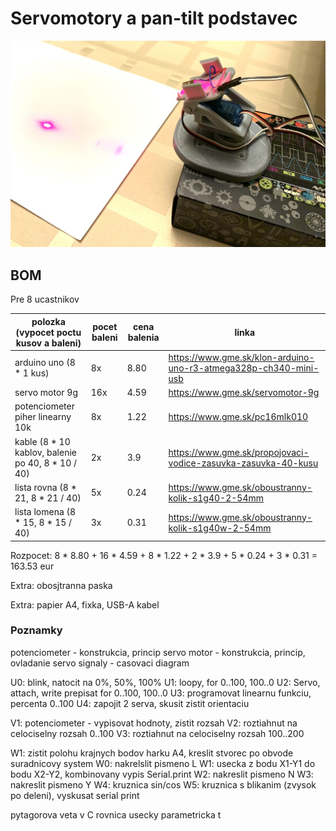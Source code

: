 # Servomotory a pan-tilt podstavec

![Servo pan tilt stand with laser](preview.jpg)

## BOM
Pre 8 ucastnikov

| polozka (vypocet poctu kusov a baleni) | pocet baleni | cena balenia | linka |
| -------------------------------------- | ------------ | ------------ | ----- |
| arduino uno (8 * 1 kus) | 8x | 8.80 | https://www.gme.sk/klon-arduino-uno-r3-atmega328p-ch340-mini-usb |
| servo motor 9g | 16x | 4.59 | https://www.gme.sk/servomotor-9g |
| potenciometer piher linearny 10k | 8x | 1.22 | https://www.gme.sk/pc16mlk010 |
| kable (8 * 10 kablov, balenie po 40, 8 * 10 / 40) | 2x | 3.9 | https://www.gme.sk/propojovaci-vodice-zasuvka-zasuvka-40-kusu |
| lista rovna (8 * 21, 8 * 21 / 40) | 5x | 0.24 | https://www.gme.sk/oboustranny-kolik-s1g40-2-54mm
| lista lomena (8 * 15, 8 * 15 / 40) | 3x | 0.31 | https://www.gme.sk/oboustranny-kolik-s1g40w-2-54mm |

Rozpocet: 8 * 8.80 + 16 * 4.59 + 8 * 1.22 + 2 * 3.9 + 5 * 0.24 + 3 * 0.31 = 163.53 eur

Extra: obosjtranna paska

Extra: papier A4, fixka, USB-A kabel

### Poznamky

potenciometer - konstrukcia, princip
servo motor - konstrukcia, princip, ovladanie
servo signaly - casovaci diagram

U0: blink, natocit na 0%, 50%, 100%
U1: loopy, for 0..100, 100..0
U2: Servo, attach, write
    prepisat for 0..100, 100..0
U3: programovat linearnu funkciu, percenta 0..100
U4: zapojit 2 serva, skusit zistit orientaciu

V1: potenciometer - vypisovat hodnoty, zistit rozsah
V2: roztiahnut na celociselny rozsah 0..100
V3: roztiahnut na celociselny rozsah 100..200

W1: zistit polohu krajnych bodov harku A4, kreslit stvorec po obvode
    suradnicovy system
W0: nakrelslit pismeno L
W1: usecka z bodu X1-Y1 do bodu X2-Y2, kombinovany vypis Serial.print
W2: nakreslit pismeno N
W3: nakreslit pismeno Y
W4: kruznica sin/cos
W5: kruznica s blikanim (zvysok po deleni), vyskusat serial print

pytagorova veta v C
rovnica usecky parametricka t
